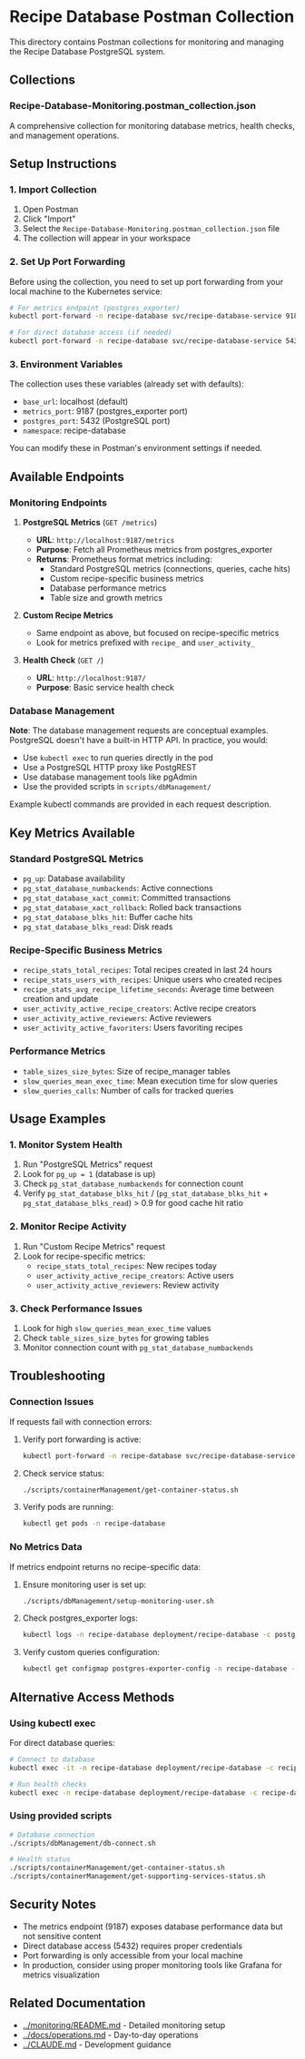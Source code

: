 # Recipe Database Postman Collection

This directory contains Postman collections for monitoring and managing the
Recipe Database PostgreSQL system.

## Collections

### Recipe-Database-Monitoring.postman_collection.json

A comprehensive collection for monitoring database metrics, health checks, and
management operations.

## Setup Instructions

### 1. Import Collection

1. Open Postman
2. Click "Import"
3. Select the `Recipe-Database-Monitoring.postman_collection.json` file
4. The collection will appear in your workspace

### 2. Set Up Port Forwarding

Before using the collection, you need to set up port forwarding from your local
machine to the Kubernetes service:

```bash
# For metrics endpoint (postgres_exporter)
kubectl port-forward -n recipe-database svc/recipe-database-service 9187:9187

# For direct database access (if needed)
kubectl port-forward -n recipe-database svc/recipe-database-service 5432:5432
```

### 3. Environment Variables

The collection uses these variables (already set with defaults):

- `base_url`: localhost (default)
- `metrics_port`: 9187 (postgres_exporter port)
- `postgres_port`: 5432 (PostgreSQL port)
- `namespace`: recipe-database

You can modify these in Postman's environment settings if needed.

## Available Endpoints

### Monitoring Endpoints

1. **PostgreSQL Metrics** (`GET /metrics`)
   - **URL**: `http://localhost:9187/metrics`
   - **Purpose**: Fetch all Prometheus metrics from postgres_exporter
   - **Returns**: Prometheus format metrics including:
     - Standard PostgreSQL metrics (connections, queries, cache hits)
     - Custom recipe-specific business metrics
     - Database performance metrics
     - Table size and growth metrics

2. **Custom Recipe Metrics**
   - Same endpoint as above, but focused on recipe-specific metrics
   - Look for metrics prefixed with `recipe_` and `user_activity_`

3. **Health Check** (`GET /`)
   - **URL**: `http://localhost:9187/`
   - **Purpose**: Basic service health check

### Database Management

**Note**: The database management requests are conceptual examples. PostgreSQL
doesn't have a built-in HTTP API. In practice, you would:

- Use `kubectl exec` to run queries directly in the pod
- Use a PostgreSQL HTTP proxy like PostgREST
- Use database management tools like pgAdmin
- Use the provided scripts in `scripts/dbManagement/`

Example kubectl commands are provided in each request description.

## Key Metrics Available

### Standard PostgreSQL Metrics

- `pg_up`: Database availability
- `pg_stat_database_numbackends`: Active connections
- `pg_stat_database_xact_commit`: Committed transactions
- `pg_stat_database_xact_rollback`: Rolled back transactions
- `pg_stat_database_blks_hit`: Buffer cache hits
- `pg_stat_database_blks_read`: Disk reads

### Recipe-Specific Business Metrics

- `recipe_stats_total_recipes`: Total recipes created in last 24 hours
- `recipe_stats_users_with_recipes`: Unique users who created recipes
- `recipe_stats_avg_recipe_lifetime_seconds`: Average time between creation and
  update
- `user_activity_active_recipe_creators`: Active recipe creators
- `user_activity_active_reviewers`: Active reviewers
- `user_activity_active_favoriters`: Users favoriting recipes

### Performance Metrics

- `table_sizes_size_bytes`: Size of recipe_manager tables
- `slow_queries_mean_exec_time`: Mean execution time for slow queries
- `slow_queries_calls`: Number of calls for tracked queries

## Usage Examples

### 1. Monitor System Health

1. Run "PostgreSQL Metrics" request
2. Look for `pg_up = 1` (database is up)
3. Check `pg_stat_database_numbackends` for connection count
4. Verify `pg_stat_database_blks_hit` / (`pg_stat_database_blks_hit` +
   `pg_stat_database_blks_read`) > 0.9 for good cache hit ratio

### 2. Monitor Recipe Activity

1. Run "Custom Recipe Metrics" request
2. Look for recipe-specific metrics:
   - `recipe_stats_total_recipes`: New recipes today
   - `user_activity_active_recipe_creators`: Active users
   - `user_activity_active_reviewers`: Review activity

### 3. Check Performance Issues

1. Look for high `slow_queries_mean_exec_time` values
2. Check `table_sizes_size_bytes` for growing tables
3. Monitor connection count with `pg_stat_database_numbackends`

## Troubleshooting

### Connection Issues

If requests fail with connection errors:

1. Verify port forwarding is active:

   ```bash
   kubectl port-forward -n recipe-database svc/recipe-database-service 9187:9187
   ```

2. Check service status:

   ```bash
   ./scripts/containerManagement/get-container-status.sh
   ```

3. Verify pods are running:

   ```bash
   kubectl get pods -n recipe-database
   ```

### No Metrics Data

If metrics endpoint returns no recipe-specific data:

1. Ensure monitoring user is set up:

   ```bash
   ./scripts/dbManagement/setup-monitoring-user.sh
   ```

2. Check postgres_exporter logs:

   ```bash
   kubectl logs -n recipe-database deployment/recipe-database -c postgres-exporter
   ```

3. Verify custom queries configuration:

   ```bash
   kubectl get configmap postgres-exporter-config -n recipe-database -o yaml
   ```

## Alternative Access Methods

### Using kubectl exec

For direct database queries:

```bash
# Connect to database
kubectl exec -it -n recipe-database deployment/recipe-database -c recipe-database -- psql -U $DB_MAINT_USER -d $POSTGRES_DB

# Run health checks
kubectl exec -n recipe-database deployment/recipe-database -c recipe-database -- psql -U $DB_MAINT_USER -d $POSTGRES_DB -f /app/db/queries/monitoring/health_checks.sql
```

### Using provided scripts

```bash
# Database connection
./scripts/dbManagement/db-connect.sh

# Health status
./scripts/containerManagement/get-container-status.sh
./scripts/containerManagement/get-supporting-services-status.sh
```

## Security Notes

- The metrics endpoint (9187) exposes database performance data but not
  sensitive content
- Direct database access (5432) requires proper credentials
- Port forwarding is only accessible from your local machine
- In production, consider using proper monitoring tools like Grafana for metrics
  visualization

## Related Documentation

- [../monitoring/README.md](../monitoring/README.md) - Detailed monitoring setup
- [../docs/operations.md](../docs/operations.md) - Day-to-day operations
- [../CLAUDE.md](../CLAUDE.md) - Development guidance
